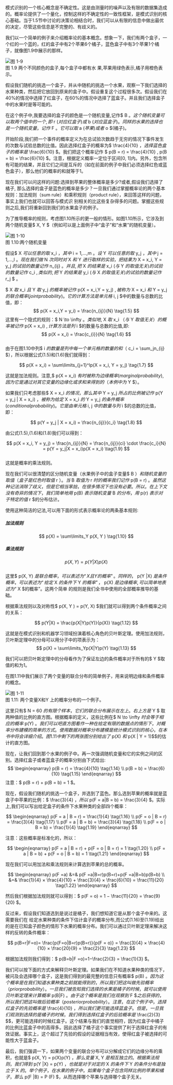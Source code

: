 模式识别的一个核心概念是不确定性。这是由测量时的噪声以及有限的数据集造成的。概率论提供了一个量化，控制这样的不确定性的一致性框架，是模式识别的核心基础。当于1.5节中讨论的决策论相结合时，我们可以从有限的信息中做出最优的决定，尽管这些信息是不完整的、有歧义的。

我们以一个简单的例子来介绍概率论的基本概念。想象一下，我们有两个盒子，一个红的一个蓝的，红的盒子中有2个苹果6个橘子，蓝色盒子中有3个苹果1个橘子，就像图1.9中展示的那样。

![图 1-9](images/apple_orange.png)    
图 1.9 两个不同颜色的盒子,每个盒子中都有水 果,苹果用绿色表示,橘子用橙色表示。    

假设我们随机的挑选一个盒子，并从中随机的挑选一个水果，观察一下我们选择的水果种类，然后把它放回到原来的盒子中。假设重复这个过程很多次。假设我们在40%的情况中选择了红盒子，在60%的情况中选择了蓝盒子。并且我们选择盒子中的水果时是等可能的。    

在这个例子中,我要选择的盒子的颜色是一个随机变量,记作$ B $。这个随机变量可以取两个值中的一个,即$ r $(对应红盒子)或$ b $(对应蓝盒子)。同样的水果的选择也是一个随机变量，记作$ F $。它可以取$ a $(苹果)或者$ o $(橘子)。     

开始阶段,我们把一个事件的概率定义为在总试验次数趋于无穷的情况下事件发生的次数与试验总数的比值。因此选择红盒子的概率为$ \frac{4}{10} $，选择蓝色盒子的概率是$ \frac{6}{10} $。我们把这个概率记作 $ p(B = r) = \frac{4}{10} , p(B = b) = \frac{6}{10} $。注意，根据定义概率一定位于区间[0,
1]内。另外，包含所有可能的结果，并且它们之间是互斥的（如在前面的例子中我们必须选择红色或蓝色盒子），那么他们的概率的和就等于1。    

现在我们可以问这样的问题:选择到苹果的整体概率是多少?或者,假设我们选择了橘子, 那么选择的盒子是蓝色的概率是多少？一旦我们通过掌握概率论的两个基本规则：加法规则（sum rule）和乘积规则（product rule），来回答这样的问题，事实上我们也就可以回答与模式识 别相关的比这些复杂得多的问题。掌握这些规则之后,我们将重新回到我们的水果盒子的例子。    

为了推导概率的规则，考虑图1.10所示的更一般的情形。如图1.10所示，它涉及到两个随机变量$ X, Y $（例如可以是上面例子中“盒子”和“水果”的随机变量）。

![图 1-10](images/two_random_variables.png)    
图 1.10:两个随机变量     

假设$ X $可以任意的取$ x_i $，其中$ i = 1,...,m $。设$ Y $可以任意的取$ y_j $，其中$ j = 1,...,l $。现在我们做$ N $次同时对$ X $和$ Y $进行取样的实验，把结果为$ X = x_i, Y = y_j $的试验的数量记作$ n_{ij} $。并且,把$ X $的结果是$ x_i $(与$ Y $的取值无关)的试验的数量记作$ c_i $,类似的,把$ Y $的结果是$ y_i $(与$ X $的取值无关)的试验的数量记作$ r_j $ 。     

$ X $取$ x_i $且$ Y $取$ y_j $的概率被记作$ p(X = x_i,Y = y_j) $,被称为$ X = x_i $和$ Y = y_j $的联合概率(joint probability)。它的计算方法是单元格$ i, j $中的数量与总数的比值，即：     
$$
p(X = x_i,Y = y_i) = \frac{n_{ij}}{N} \tag{1.5}
$$
这里有一个隐式的规则：$ N \to \infty $。类似地,$ X $取$ x_i $（与$ Y $取值无关）的概率被记作$ p(X = x_i) $,计算方法是列$ i $的数量与总数的比值,即:     
$$
p(X = x_i) = \frac{c_{i}}{N} \tag{1.6}
$$  
由于在图1.10中列$ i $的数量是列中每一个单元格的数量的和（$ c_i = \sum_jn_{ij} $），所以根据公式(1.5)和(1.6)我们就得到：     

$$
p(X = x_i) = \sum\limits_{j=1}^lp(X = x_i, Y = y_j) \tag{1.7}
$$    

这就是加法规则。注意,$ p(X = x_i) $有时被称为边缘概率(marginal probability),因为它是通过对其它变量的边缘化或求和来得到的（本例中为$ Y $）。     

如果我们只考虑那些$ X = x_i $的情况，那么其中$ Y = y_j $所占的比例被记作$ p(Y = y_j | X = x_i) $，被称为给定$ X = x_i $的$ Y = y_j $的条件概率(conditional probability)。它是由单元格$ i, j $中的数量与列$ i $的总数的比值，即：    

$$
p(Y = y_j | X = x_i) = \frac{n_{ij}}{c_i} \tag{1.8}
$$   

由公式(1.5),(1.6)和(1.8)我们可以得到：

$$
p(X = x_i, Y = y_j) = \frac{n_{ij}}{N} = \frac{n_{ij}}{ci} \cdot \frac{c_i}{N} = p(Y = y_j|X = x_i)p(X = x_i) \tag{1.9}
$$   
这就是概率的乘法规则。     

现在我们可以很清楚的区分随机变量（水果例子中的盒子变量$ B $）和随机变量的取值（盒子是红色时取值$ r $）。当$ B $取值为$ r $时的概率我们记作$ p(B = r) $。虽然这种记法消除了歧义，但是它相当笨拙，在很多情况下也没有必要。所以，在上下文没有奇异的情况下，我们简单地用$ p(B) $表示随机变量$ B $的分布，用$ p(r) $表示对于特定的值$ r $的分布估计。     

使用这种简洁的记法,可以用下面的形式表示概率论的两条基本规则:  
##### 加法规则
$$
p(X) = \sum\limits_Y p(X, Y ) \tag{1.10}
$$
##### 乘法规则
$$
p(X, Y) = p(Y|X)p(X) \tag{1.11} 
$$  
这里$ p(X, Y) $是联合概率，可以表述为“X且Y的概率”。同样的，$ p(Y |X) $是条件概率，可以表述为“给定$ X $的条件下$ Y $的概率”，$ p(X) $是边缘概率,可以简单地表述为“$ X $的概率”。这两个简单 的规则是我们全书中使用的全部概率推导的基础。    

根据乘法规则以及对称性$  p(X, Y ) = p(Y, X) $我们就可以得到两个条件概率之间的关系：    

$$
p(Y|X) = \frac{p(X|Y)p(Y)}{p(X)} \tag{1.12} 
$$

这就是在模式识别和机器学习领域扮演着核心角色的贝叶斯定理。使用加法规则，贝叶斯定理中的分母可以用分子中的项表示为：    
$$
p(X) = \sum\limits_Yp(X|Y)p(Y) \tag{1.13} 
$$

我们可以把贝叶斯定理中的分母看作为了保证左边的条件概率对于所有的$ Y $取值的和为1。    

在图1.11中我们展示了两个变量的联合分布的简单例子，用来说明边缘和条件概率的概念。

![图 1-11](images/two_variables_distribute.png)    
图 1.11: 两个变量X和Y 上的概率分布的一个例子。

这里只有$ N = 60 $的有限个样本，它们的联合分布展示在左上。右上方是$ Y $ 取两种值的比例的直方图。根据概率的定义，这些比例在$ N \to \infty $时会等于相应的概率$ p(Y) $。我们可以吧直方图看作一种在给定有限的数据点的情形下，对概率分布建模的简单的方式。使用数据对概率分布建模是统计模式识别的核心，在本书中将会详细介绍。图1.11中剩下的两张图分别给出了$ p(X) $和$ p(X | Y = 1)$$的估计的直方图。     

现在，让我们回到那个水果的例子中。再一次强调随机变量和它的实例之间的区别。选择红盒子或者蓝盒子的概率分别由下式给出:    
$$
\begin{eqnarray}
p(B = r) = \frac{4}{10} \tag{1.14} \\
p(B = b) = \frac{6}{10} \tag{1.15}
\end{eqnarray}
$$
注意：$ p(B = r) + p(B = b) = 1 $。     

现在，假设我们随机的挑选一个盒子，并选到了蓝色。那么选到苹果的概率就是蓝盒子中苹果的比例：$ \frac{3}{4} $，所以$ p(F = a|B = b) = \frac{3}{4} $。实际上,我们可以写出给定盒子的条件下水果种类的全部四个概率： 

$$
\begin{eqnarray}
p(F = a | B = r) = \frac{1}{4} \tag{1.16} \\
p(F = o | B = r) = \frac{3}{4} \tag{1.17} \\
p(F = a | B = b) = \frac{3}{4} \tag{1.18} \\
p(F = o | B = b) = \frac{1}{4} \tag{1.19}
\end{eqnarray}
$$

注意：这些概率是标准化的，所以：

$$
\begin{eqnarray}
p(F = a | B = r) + p(F = o | B = r) = 1  \tag{1.20} \\
p(F = a | B = b) + p(F = o | B = b) = 1  \tag{1.21}
\end{eqnarray}
$$

现在我们可以用加法和乘法规则来计算选到苹果的总的概率。

$$
\begin{eqnarray}
p(F =a) &=& p(F =a|B=r)p(B=r)+p(F =a|B=b)p(B=b) \\
&=& \frac{1}{4} × \frac{4}{10} + \frac{3}{4} × \frac{6}{10} = \frac{11}{20} \tag{1.22}
\end{eqnarray}
$$

然后我们根据加法规则就可以得到：$ p(F = o) = 1 − \frac{11}{20} = \frac{9}{20} $。

反过来，假设我们知道选到是说过是橘子，我们想知道它是从那个盒子中来的。这需要我们在 给定水果种类的条件下估计盒子的概率分布,而公式(1.16)至(1.19)给出的是在已知盒子颜色的情形下水果的概率分布。我们可以通过贝叶斯定理来解决这样的反转的条件概率：    

$$
p(B=r|F=o)= \frac{p(F=o|B=r)p(B=r)}{p(F = o)} = \frac{3}{4} × \frac{4}{10} × \frac{20}{9} = \frac{2}{3} \tag{1.23}
$$

根据加法规则我们得到：$ p(B=b|F =o)=1−\frac{2}{3} = \frac{1}{3} $。

我们可以按下面的方式来解释贝叶斯定理。如果我们在不知道水果种类的情况下，被问及会选择哪个盒子，这是我们得到的最完整的信息只有概率$ p(B) $。因为这个概率是在我们知道水果种类之前就能得到的，所以我们把这叫做先验概率（prior probability）。一旦我们被告知我们选择的水果是橘子的时候，就可以使用贝叶斯定理来计算概率$ p(B|F) $。由于这个概率是我们在观察到$ F
$$之后获得的，所以我们把这叫做后验概率（posterior probability）。注意，在这个例子中，选择红盒子的先验概
率是$ \frac{4}{10} $，所以我们更可能选择蓝盒子。但是，一旦我们观测到选择的是橘子的时候，我们得到选择红盒子的后验概率是$ \frac{2}{3}
$$，更可能选择的时候红盒子。这个结果与我们的直觉相符，因为红盒子中橘子的比例比蓝盒子中的高得多。因此选择了橘子这个事实提供了利于选择红盒子的有效证据。事实上，这个超过了先验的假设的证据相当有效，使得红盒子被选择的可能性大于蓝盒子。

最后，我们强调一下，如果两个变量的联合分布可以分解成它们的边缘分布的乘积，也就是$ p(X, Y) = p(X)p(Y) $，那么变量$ X, Y $是相互独立的。根据乘法规则，我们得到$ p(Y |X) = p(Y) $，也就是对于对定的$ X $的条件下$ Y $的条件分布是独立于$ X $的。举个例子，在水果的例子中，如果每个盒子包含同样比例的苹果和橘子，那么$ p(F |B) = P (F) $，从而选择哪个苹果与选择哪个盒子无关。

